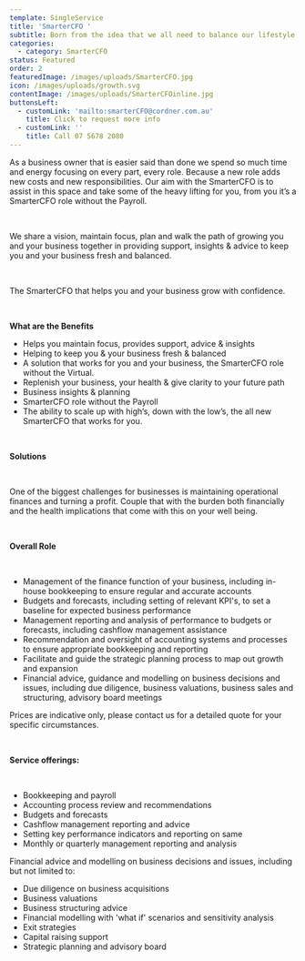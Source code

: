 ```yaml
---
template: SingleService
title: 'SmarterCFO '
subtitle: Born from the idea that we all need to balance our lifestyle with our workload
categories:
  - category: SmarterCFO
status: Featured
order: 2
featuredImage: /images/uploads/SmarterCFO.jpg
icon: /images/uploads/growth.svg
contentImage: /images/uploads/SmarterCFOinline.jpg
buttonsLeft:
  - customLink: 'mailto:smarterCFO@cordner.com.au'
    title: Click to request more info
  - customLink: ''
    title: Call 07 5678 2080
---
```

As a business owner that is easier said than done we spend so much time and energy focusing on every part, every role. Because a new role adds new costs and new responsibilities. Our aim with the SmarterCFO is to assist in this space and take some of the heavy lifting for you, from you it’s a SmarterCFO role without the Payroll. 

<br>

We share a vision, maintain focus, plan and walk the path of growing you and your business
together in providing support, insights & advice to keep you and your business fresh and
balanced.

<br>

The SmarterCFO that helps you and your business grow with confidence.

<br>

**What are the Benefits**
<br>

* Helps you maintain focus, provides support, advice & insights
* Helping to keep you & your business fresh & balanced
* A solution that works for you and your business, the SmarterCFO role without the Virtual.
* Replenish your business, your health & give clarity to your future path
* Business insights & planning
* SmarterCFO role without the Payroll
* The ability to scale up with high’s, down with the low’s, the all new SmarterCFO that works for you.

<br>

**Solutions**

<br>

One of the biggest challenges for businesses is maintaining operational finances and turning
a profit. Couple that with the burden both financially and the health implications that come with
this on your well being.

<br>

**Overall Role**

<br>

* Management of the finance function of your business, including in-house bookkeeping to ensure regular and accurate accounts
* Budgets and forecasts, including setting of relevant KPI's, to set a baseline for expected business performance
* Management reporting and analysis of performance to budgets or forecasts, including cashflow management assistance
* Recommendation and oversight of accounting systems and processes to ensure appropriate
  bookkeeping and reporting
* Facilitate and guide the strategic planning process to map out growth and expansion
* Financial advice, guidance and modelling on business decisions and issues, including due
        diligence, business valuations, business sales and structuring, advisory board meetings
  <br>

Prices are indicative only, please contact us for a detailed quote for your specific circumstances.

<br>

**Service offerings:**

<br>

* Bookkeeping and payroll
* Accounting process review and recommendations
* Budgets and forecasts
* Cashflow management reporting and advice
* Setting key performance indicators and reporting on same
* Monthly or quarterly management reporting and analysis
  <br>

Financial advice and modelling on business decisions and issues, including but not limited to:
<br>

* Due diligence on business acquisitions
* Business valuations
* Business structuring advice
* Financial modelling with 'what if' scenarios and sensitivity analysis
* Exit strategies
* Capital raising support
* Strategic planning and advisory board
  <br>
